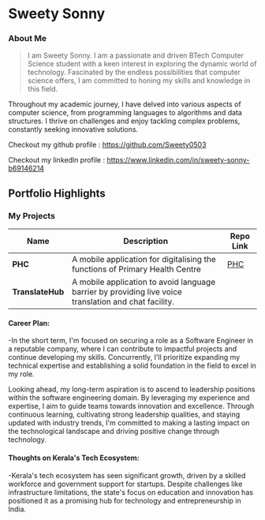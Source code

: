 # Sweety Sonny

### About Me
 
>I am Sweety Sonny. I am a passionate and driven BTech Computer Science student with a keen interest in exploring the dynamic world of technology. Fascinated by the endless possibilities that computer science offers, I am committed to honing my skills and knowledge in this field.

Throughout my academic journey, I have delved into various aspects of computer science, from programming languages to algorithms and data structures. I thrive on challenges and enjoy tackling complex problems, constantly seeking innovative solutions.
> 
Checkout my github profile : https://github.com/Sweety0503

Checkout my linkedln profile : https://www.linkedin.com/in/sweety-sonny-b69146214

## Portfolio Highlights

### My Projects

| Name                | Description                                                               | Repo Link                                                      |
|---------------------|---------------------------------------------------------------------------|----------------------------------------------------------------|
| **PHC**       | A mobile application for digitalising the functions of Primary Health Centre                                       | [PHC](https://github.com/Sweety0503/Mini-Project)             |
| **TranslateHub**      |   A mobile application to avoid language barrier by providing live voice translation and chat facility.
     


#### Career Plan:

-In the short term, I'm focused on securing a role as a Software Engineer in a reputable company, where I can contribute to impactful projects and continue developing my skills. Concurrently, I'll prioritize expanding my technical expertise and establishing a solid foundation in the field to excel in my role.

Looking ahead, my long-term aspiration is to ascend to leadership positions within the software engineering domain. By leveraging my experience and expertise, I aim to guide teams towards innovation and excellence. Through continuous learning, cultivating strong leadership qualities, and staying updated with industry trends, I'm committed to making a lasting impact on the technological landscape and driving positive change through technology.

#### Thoughts on Kerala's Tech Ecosystem:

-Kerala's tech ecosystem has seen significant growth, driven by a skilled workforce and government support for startups. Despite challenges like infrastructure limitations, the state's focus on education and innovation has positioned it as a promising hub for technology and entrepreneurship in India.
